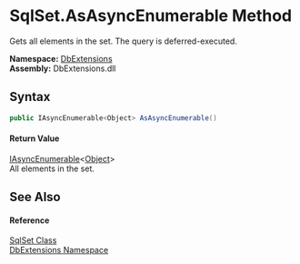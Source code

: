 SqlSet.AsAsyncEnumerable Method
===============================
Gets all elements in the set. The query is deferred-executed.
  
**Namespace:** [DbExtensions][1]  
**Assembly:** DbExtensions.dll

Syntax
------

```csharp
public IAsyncEnumerable<Object> AsAsyncEnumerable()
```

#### Return Value
[IAsyncEnumerable][2]&lt;[Object][3]>  
All elements in the set.

See Also
--------

#### Reference
[SqlSet Class][4]  
[DbExtensions Namespace][1]  

[1]: ../README.md
[2]: https://learn.microsoft.com/dotnet/api/system.collections.generic.iasyncenumerable-1
[3]: https://learn.microsoft.com/dotnet/api/system.object
[4]: README.md
